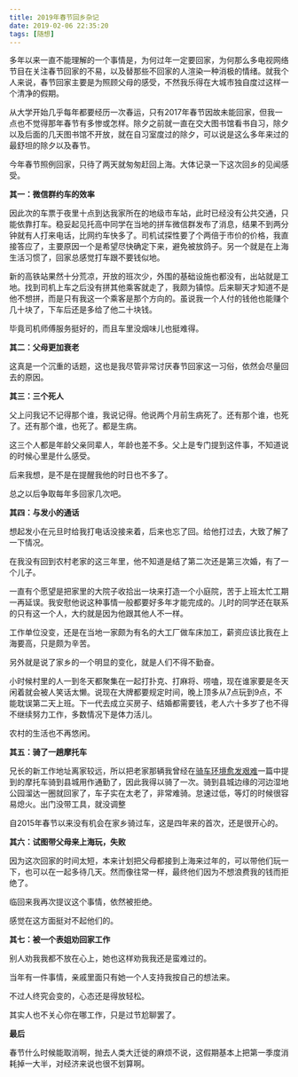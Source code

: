 ```yaml
---
title: 2019年春节回乡杂记
date: 2019-02-06 22:35:20
tags: [随想]
---
```

多年以来一直不能理解的一个事情是，为何过年一定要回家，为何那么多电视网络节目在关注春节回家的不易，以及替那些不回家的人渲染一种消极的情绪。就我个人来说，春节回家主要是为照顾父母的感受，不然我乐得在大城市独自度过这样一个清净的假期。

从大学开始几乎每年都要经历一次春运，只有2017年春节因故未能回家，但我一点也不觉得那年春节有多惨或怎样。除夕之前就一直在交大图书馆看书自习，除夕以及后面的几天图书馆不开放，就在自习室度过的除夕，可以说是这么多年来过的最舒坦的除夕以及春节。

今年春节照例回家，只待了两天就匆匆赶回上海。大体记录一下这次回乡的见闻感受。

**其一：微信群约车的效率**

因此次的车票于夜里十点到达我家所在的地级市车站，此时已经没有公共交通，只能依靠打车。稳妥起见托高中同学在当地的拼车微信群发布了消息，结果不到两分钟就有人打来电话，比网约车快多了。司机试探性要了个两倍于市价的价格，我直接答应了，主要原因一个是希望尽快确定下来，避免被放鸽子。另一个就是在上海生活习惯了，回家总感觉打车跟不要钱似地。

新的高铁站果然十分荒凉，开放的班次少，外围的基础设施也都没有，出站就是工地。找到司机上车之后没有拼其他乘客就走了，我颇为镇惊。后来聊天才知道不是他不想拼，而是只有我这一个乘客是那个方向的。虽说我一个人付的钱他也能赚个几十块了，下车后还是多给了他二十块钱。

毕竟司机师傅服务挺好的，而且车里没烟味儿也挺难得。

**其二：父母更加衰老**

这真是一个沉重的话题，这也是我尽管非常讨厌春节回家这一习俗，依然会尽量回去的原因。

**其三：三个死人**

父上问我记不记得那个谁，我说记得。他说两个月前生病死了。还有那个谁，也死了。还有那个谁，也死了。都是生病。

这三个人都是年龄父亲同辈人，年龄也差不多。父上是专门提到这件事，不知道说的时候心里是什么感受。

后来我想，是不是在提醒我他的时日也不多了。

总之以后争取每年多回家几次吧。

**其四：与发小的通话**

想起发小在元旦时给我打电话没接来着，后来也忘了回。给他打过去，大致了解了一下情况。

在我没有回到农村老家的这三年里，他不知道是结了第二次还是第三次婚，有了一个儿子。

一直有个愿望是把家里的大院子收拾出一块来打造一个小庭院，苦于上班太忙工期一再延误。我安慰他说这种事情一般都要好多年才能完成的。儿时的同学还在联系的只有这一个人，大约就是因为他跟其他人不一样。

工作单位没变，还是在当地一家颇为有名的大工厂做车床加工，薪资应该比我在上海要高，只是颇为辛苦。

另外就是说了家乡的一个明显的变化，就是人们不得不勤奋。

小时候村里的人一到冬天都聚集在一起打扑克、打麻将、唠嗑，现在谁家要是冬天闲着就会被人笑话太懒。说现在大牌都要规定时间，晚上顶多从7点玩到9点，不能耽误第二天上班。下一代去成立买房子、结婚都需要钱，老人六十多岁了也不得不继续努力工作，多数情况下是体力活儿。

农村的生活也不再悠闲。

**其五：骑了一趟摩托车**

兄长的新工作地址离家较远，所以把老家那辆我曾经在[骑车环境愈发艰难](https://xushiqing.xyz/2019/01/28/why-we-ride/)一篇中提到的摩托车骑到县城用作通勤了，因此我得以骑了一次。骑到县城边缘的河边湿地公园溜达一圈就回家了，车子实在太老了，非常难骑。怠速过低，等灯的时候很容易熄火。出门没带工具，就没调整

自2015年春节以来没有机会在家乡骑过车，这是四年来的首次，还是很开心的。

**其六：试图带父母来上海玩，失败**

因为这次回家的时间太短，本来计划把父母都接到上海来过年的，可以带他们玩一下，也可以在一起多待几天。然而像往常一样，最终他们因为不想浪费我的钱而拒绝了。

临回来我再次提议这个事情，依然被拒绝。

感觉在这方面挺对不起他们的。

**其七：被一个表姐劝回家工作**

别人劝我我都不放在心上，她也这样劝我我还是蛮难过的。

当年有一件事情，亲戚里面只有她一个人支持我按自己的想法来。

不过人终究会变的，心态还是得放轻松。

其实人也不关心你在哪工作，只是过节尬聊罢了。

**最后**

春节什么时候能取消啊，抛去人类大迁徙的麻烦不说，这假期基本上把第一季度消耗掉一大半，对经济来说也很不划算啊。







































